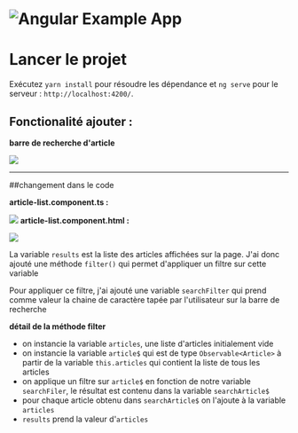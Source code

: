 
# ![Angular Example App](logo.png)

# Lancer le projet


Exécutez `yarn install` pour résoudre les dépendance et `ng serve` pour le serveur : `http://localhost:4200/`.


## Fonctionalité ajouter :

**barre de recherche d'article**

![](https://codimd.math.cnrs.fr/uploads/upload_8cd65eedcd5f11575a653a4f73f0d914.PNG)

___

##changement dans le code


**article-list.component.ts :** </br>

![](https://codimd.math.cnrs.fr/uploads/upload_0a946a01ec877931d60edd3b88db2b1d.PNG)
**article-list.component.html :** </br>

![](https://codimd.math.cnrs.fr/uploads/upload_869bca1d51923cdc4f95c180aab96aac.PNG)



La variable ``results`` est la liste des articles affichées sur la page.
J'ai donc ajouté une méthode ``filter()`` qui permet d'appliquer un filtre sur cette variable </br>

Pour appliquer ce filtre, j'ai ajouté une variable ``searchFilter`` qui prend comme valeur
la chaine de caractère tapée par l'utilisateur sur la barre de recherche

**détail de la méthode filter**

- on instancie la variable ``articles``, une liste d'articles initialement vide
- on instancie la variable ``article$`` qui est de type ``Observable<Article>`` à partir de la variable ``this.articles`` qui contient la liste de tous les articles
- on applique un filtre sur ``article$`` en fonction de notre variable ``searchFiler``, le résultat est contenu dans la variable ``searchArticle$``
- pour chaque article obtenu dans ``searchArticle$`` on l'ajoute à la variable ``articles``
- ``results`` prend la valeur d'``articles``











